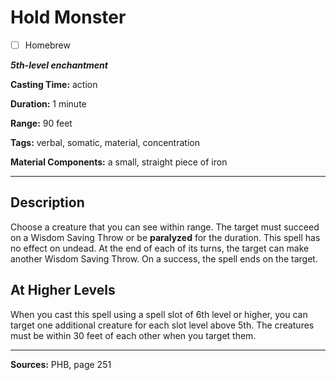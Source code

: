 # Hold Monster

- [ ] Homebrew

***5th-level enchantment***

**Casting Time:** action

**Duration:** 1 minute

**Range:** 90 feet

**Tags:** verbal, somatic, material, concentration

**Material Components:** a small, straight piece of iron

---

## Description
Choose a creature that you can see within range.
The target must succeed on a Wisdom Saving Throw or be **paralyzed** for the duration.
This spell has no effect on undead.
At the end of each of its turns, the target can make another Wisdom Saving Throw.
On a success, the spell ends on the target.

## At Higher Levels
When you cast this spell using a spell slot of 6th level or higher, you can target one additional creature for each slot level above 5th.
The creatures must be within 30 feet of each other when you target them.

---

**Sources:** PHB, page 251

